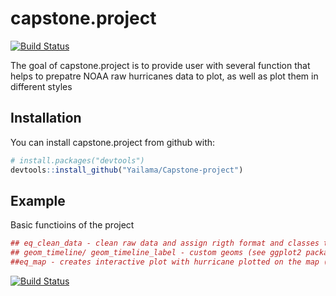 # capstone.project

[![Build Status](https://travis-ci.org/Yailama/Capstone-project.svg?branch=master)](https://travis-ci.org/Yailama/Capstone-project)


The goal of capstone.project is to provide user with several function that helps to prepatre NOAA raw hurricanes data to plot, as well as plot them in different styles

## Installation

You can install capstone.project from github with:


``` r
# install.packages("devtools")
devtools::install_github("Yailama/Capstone-project")
```

## Example

Basic functioins of the project

``` r
## eq_clean_data - clean raw data and assign rigth format and classes to variables
## geom_timeline/ geom_timeline_label - custom geoms (see ggplot2 package for more information on geoms) to plot data
##eq_map - creates interactive plot with hurricane plotted on the map (you can use eq_create_label function to create particular type of dots captions)
```
[![Build Status](https://travis-ci.org/Yailama/Capstone-project.svg?branch=master)](https://travis-ci.org/Yailama/Capstone-project)
